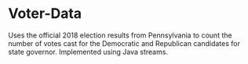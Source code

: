 # Voter-Data
Uses the official 2018 election results from Pennsylvania to count the number of votes cast for the Democratic and Republican candidates for state governor. Implemented using Java streams.
